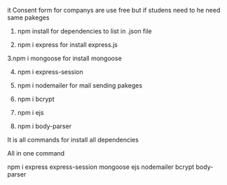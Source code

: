 it Consent form for companys are use free but if studens need to he need same pakeges 

1. npm install 
for dependencies to list in .json file

2. npm i express
for install express.js

3.npm i mongoose
for install mongoose 

4. npm i express-session

5. npm i nodemailer
for mail sending pakeges

6. npm i bcrypt

7. npm i ejs

8. npm i body-parser

It is all commands for install all dependencies

All in one command

npm i express express-session mongoose ejs nodemailer bcrypt body-parser
